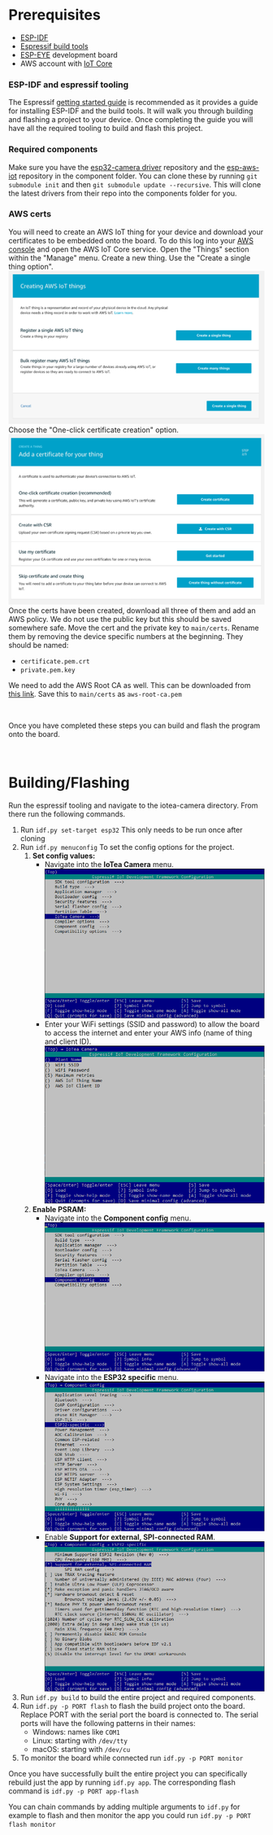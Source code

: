 # Prerequisites
* [ESP-IDF](https://github.com/espressif/esp-idf)
* [Espressif build tools](https://docs.espressif.com/projects/esp-idf/en/latest/esp32/get-started/)
* [ESP-EYE](https://www.espressif.com/en/products/devkits/esp-eye/overview) development board
* AWS account with [IoT Core](https://aws.amazon.com/iot-core/)

### ESP-IDF and espressif tooling
The Espressif [getting started guide](https://docs.espressif.com/projects/esp-idf/en/latest/esp32/get-started/) is recommended as it provides a guide for installing ESP-IDF and the build tools. It will walk you through building and flashing a project to your device. Once completing the guide you will have all the required tooling to build and flash this project.

### Required components
Make sure you have the [esp32-camera driver](https://github.com/espressif/esp32-camera) repository and the [esp-aws-iot](https://github.com/espressif/esp-aws-iot) repository in the component folder. You can clone these by running `git submodule init` and then `git submodule update --recursive`. This will clone the latest drivers from their repo into the components folder for you. 

### AWS certs
You will need to create an AWS IoT thing for your device and download your certificates to be embedded onto the board. To do this log into your [AWS console](https://console.aws.amazon.com/) and open the AWS IoT Core service. Open the "Things" section within the "Manage" menu. Create a new thing. Use the "Create a single thing option".
![Creating AWS IoT Things](./images/Create-thing.png)
Choose the "One-click certificate creation" option.
![Choosing the cert creation method](./images/thing-certs.png)
Once the certs have been created, download all three of them and add an AWS policy. We do not use the public key but this should be saved somewhere safe. Move the cert and the private key to `main/certs`. Rename them by removing the device specific numbers at the beginning. They should be named:
* `certificate.pem.crt`
* `private.pem.key`

We need to add the AWS Root CA as well. This can be downloaded from [this link](https://www.amazontrust.com/repository/AmazonRootCA1.pem). Save this to `main/certs` as `aws-root-ca.pem`


<br />

Once you have completed these steps you can build and flash the program onto the board.

<br />

# Building/Flashing
Run the espressif tooling and navigate to the iotea-camera directory. From there run the following commands.
1. Run `idf.py set-target esp32` This only needs to be run once after cloning
2. Run `idf.py menuconfig` To set the config options for the project. 
    1. **Set config values:** 
        * Navigate into the **IoTea Camera** menu.
        ![IoTea Camera menu item in menuconfig](./images/IoTea-menu-item.png)
        * Enter your WiFi settings (SSID and password) to allow the board to access the internet and enter your AWS info (name of thing and client ID).
        ![IoTea settings menu](./images/IoTea-settings.png)
    2. **Enable PSRAM:** 
        * Navigate into the **Component config** menu.
        ![Component config menu](./images/Component-config-menu.png)
        * Navigate into the **ESP32 specific** menu.
        ![ESP32 specific menu](./images/ESP32-Specific-menu.png)
        * Enable **Support for external, SPI-connected RAM**.
          ![Enable PSRAM](./images/Enable-PSRAM.png)
3. Run `idf.py build` to build the entire project and required components.
4. Run `idf.py -p PORT flash` to flash the build project onto the board. Replace PORT with the serial port the board is connected to. The serial ports will have the following patterns in their names:
    * Windows: names like `COM1`
    * Linux: starting with `/dev/tty`
    * macOS: starting with `/dev/cu`
5. To monitor the board while connected run `idf.py -p PORT monitor`

Once you have successfully built the entire project you can specifically rebuild just the app by running `idf.py app`. The corresponding flash command is `idf.py -p PORT app-flash`

You can chain commands by adding multiple arguments to `idf.py` for example to flash and then monitor the app you could run `idf.py -p PORT flash monitor`